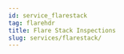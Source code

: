 ```yaml
---
id: service_flarestack
tag: flarehdr
title: Flare Stack Inspections
slug: services/flarestack/
---
```

